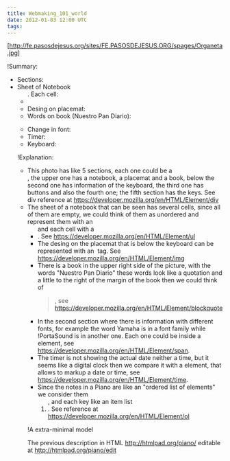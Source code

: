 ```yaml
---
title: Webmaking_101_world
date: 2012-01-03 12:00 UTC
tags:
---
```

[http://fe.pasosdejesus.org/sites/FE.PASOSDEJESUS.ORG/spages/Organeta.jpg]

!Summary:

* Sections: <div>
* Sheet of Notebook <ul>. Each cell: <li>
* Desing on placemat: <img>
* Words on book (Nuestro Pan Diario): <blockquote>
* Change in font: <span>
* Timer: <time>
* Keyboard: <ol>

!Explanation:

* This photo has like 5 sections, each one could be a <div>, the upper one has a notebook, a placemat and a book, below the second one has information of the keyboard, the third one has buttons and also the fourth one; the fifth section has the keys.  See div reference at https://developer.mozilla.org/en/HTML/Element/div
* The sheet of a notebook that can be seen has several cells, since all of them are empty, we could think of them as unordered and represent them with an <ul> and each cell with a <li>.  See https://developer.mozilla.org/en/HTML/Element/ul
* The desing on the placemat that is below the keyboard can be represented with an <img> tag. See https://developer.mozilla.org/en/HTML/Element/img
* There is a book in the upper right side of the picture, with the words "Nuestro Pan Diario" these words look like a quotation and a little to the right of the margin of the book then we could think of <blockquote>, see https://developer.mozilla.org/en/HTML/Element/blockquote
* In the second section where there is information with different fonts, for example the word Yamaha is in a font family while !PortaSound is in another one.  Each one could be inside a <span> element, see https://developer.mozilla.org/en/HTML/Element/span.
* The timer is not showing the actual date neither a time, but it seems like a digital clock then we compare it with a <time> element, that allows to markup a date or time, see https://developer.mozilla.org/en/HTML/Element/time.
* Since the notes in a Piano are like an "ordered list of elements" we consider them <ol>, and each key like an item list <li>.  See reference at https://developer.mozilla.org/en/HTML/Element/ol

!A extra-minimal model

The previous description in HTML http://htmlpad.org/piano/ editable at http://htmlpad.org/piano/edit

